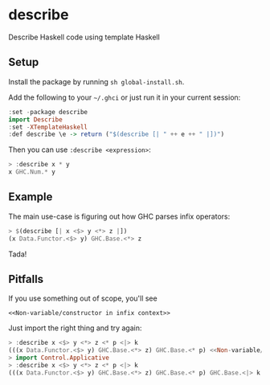 # describe

Describe Haskell code using template Haskell

## Setup

Install the package by running `sh global-install.sh`.

Add the following to your `~/.ghci` or just run it in your current session:

``` haskell
:set -package describe
import Describe
:set -XTemplateHaskell
:def describe \e -> return ("$(describe [| " ++ e ++ " |])")
```

Then you can use `:describe <expression>`:

``` haskell
> :describe x * y
x GHC.Num.* y
```

## Example

The main use-case is figuring out how GHC parses infix operators:

``` haskell
> $(describe [| x <$> y <*> z |])
(x Data.Functor.<$> y) GHC.Base.<*> z
```

Tada!

## Pitfalls

If you use something out of scope, you'll see

    <<Non-variable/constructor in infix context>>

Just import the right thing and try again:

``` haskell
> :describe x <$> y <*> z <* p <|> k
(((x Data.Functor.<$> y) GHC.Base.<*> z) GHC.Base.<* p) <<Non-variable/constructor in infix context>> k
> import Control.Applicative
> :describe x <$> y <*> z <* p <|> k
(((x Data.Functor.<$> y) GHC.Base.<*> z) GHC.Base.<* p) GHC.Base.<|> k
```

